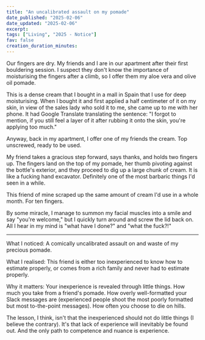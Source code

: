 ```yaml
---
title: "An uncalibrated assault on my pomade"
date_published: "2025-02-06"
date_updated: "2025-02-06"
excerpt:
tags: ["Living", "2025 - Notice"]
fav: false
creation_duration_minutes:
---
```


Our fingers are dry. My friends and I are in our apartment after their first bouldering session. I suspect they don't know the importance of moisturising the fingers after a climb, so I offer them my aloe vera and olive oil pomade.

This is a dense cream that I bought in a mall in Spain that I use for deep moisturising. When I bought it and first applied a half centimeter of it on my skin, in view of the sales lady who sold it to me, she came up to me with her phone. It had Google Translate translating the sentence: "I forgot to mention, if you still feel a layer of it after rubbing it onto the skin, you're applying too much."

Anyway, back in my apartment, I offer one of my friends the cream. Top unscrewed, ready to be used.

My friend takes a gracious step forward, says thanks, and holds two fingers up. The fingers land on the top of my pomade, her thumb pivoting against the bottle's exterior, and they proceed to dig up a large chunk of cream. It is like a fucking hand excavator. Definitely one of the most barbaric things I'd seen in a while.

This friend of mine scraped up the same amount of cream I'd use in a whole month. For ten fingers.

By some miracle, I manage to summon my facial muscles into a smile and say "you're welcome," but I quickly turn around and screw the lid back on. All I hear in my mind is "what have I done?" and "what the fuck?!"

---

What I noticed: A comically uncalibrated assault on and waste of my precious pomade.

What I realised: This friend is either too inexperienced to know how to estimate properly, or comes from a rich family and never had to estimate properly.

Why it matters: Your inexperience is revealed through little things. How much you take from a friend's pomade. How overly well-formatted your Slack messages are (experienced people shoot the most poorly formatted but most to-the-point messages). How often you choose to die on hills.

The lesson, I think, isn't that the inexperienced should not do little things (I believe the contrary). It's that lack of experience will inevitably be found out. And the only path to competence and nuance is experience.
